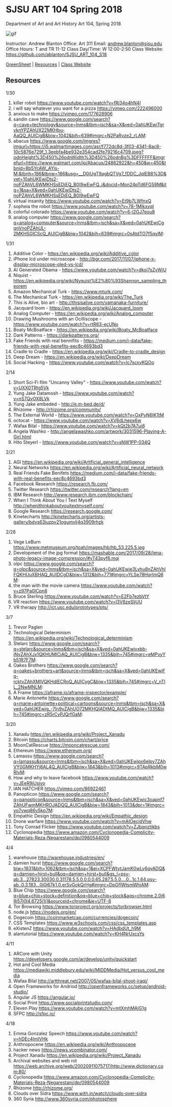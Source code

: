 **SJSU ART 104 Spring 2018**
======================
Department of Art and Art History
Art 104, Spring 2018

![gif](http://i.imgur.com/zdzDxsA.gif)

Instructor: Andrew Blanton
Office: Art 311
Email: andrew.blanton@sjsu.edu
Office Hours: T and TR 11-12
Class Day/Time: W 12:00-2:50
Class Website: https://github.com/ablanton/SJSU_ART_104_S18

[GreenSheet](https://github.com/ablanton/SJSU_ART_104_S18/blob/master/GREENSHEET.md)
| [Resources](https://github.com/ablanton/SJSU_ART_104_S18/blob/master/RESOURCES.md)
| [Class Website](https://github.com/ablanton/SJSU_ART_104_S18)

Resources
---------
1/30
1. killer robot https://www.youtube.com/watch?v=fRj34o4hN4I
2. i will say whatever you want for a pizza https://vimeo.com/222496000
3. anxious to make https://vimeo.com/177628906
4. sandin cave https://www.google.com/search?q=cave+technology&source=lnms&tbm=isch&sa=X&ved=0ahUKEwiTgrvknYPZAhUX22MKHbu-AaQQ_AUICigB&biw=1042&bih=639#imgrc=N2PaRvze2_rLAM:
5. abacus https://www.google.com/imgres?imgurl=https://i5.walmartimages.com/asr/f772dc8d-3f03-4341-8ac8-10c5876e729f_1.3eebfa4be932e354cad2fe79216c4709.jpeg?odnHeight%3D450%26odnWidth%3D450%26odnBg%3DFFFFFF&imgrefurl=https://www.walmart.com/ip/Abacus/24862922&h=450&w=450&tbnid=8b5YcAW_AYis-M:&tbnh=186&tbnw=186&usg=__D0iUgT9agbQTVg7_fDDC_JqIEB8%3D&vet=10ahUKEwjDts2-noPZAhVL6WMKHSsEDjEQ_B0I9wEwFQ..i&docid=Mpn24pTd6FG59M&itg=1&sa=X&ved=0ahUKEwjDts2-noPZAhVL6WMKHSsEDjEQ_B0I9wEwFQ
6. virtual insanity https://www.youtube.com/watch?v=Et9b7LWfnxQ
7. sopheia the robot https://www.youtube.com/watch?v=78-1MlkxyqI
8. colorful colorado https://www.youtube.com/watch?v=6-l2GJ7eou8
9. analog computer https://www.google.com/search?q=analog+computer&source=lnms&tbm=isch&sa=X&ved=0ahUKEwjCgqnVnoPZAhUL-2MKHSGlCScQ_AUICigB&biw=1042&bih=639#imgrc=0sAtdTO7f5qylM:

1/31
1. Additive Color - https://en.wikipedia.org/wiki/Additive_color
2. iPhone lcd under microscope - http://bgr.com/2017/11/07/iphone-x-display-microscope-oled-vs-lcd/
3. AI Generated Obama - https://www.youtube.com/watch?v=dkoi7sZvWiU
4. Niquist - https://en.wikipedia.org/wiki/Nyquist%E2%80%93Shannon_sampling_theorem
5. Amazon Mechanical Turk - https://www.mturk.com/
6. The Mechanical Turk - https://en.wikipedia.org/wiki/The_Turk
7. This is Alive, bio art - http://thisisalive.com/yamanaka-furniture/
8. Jacquard loom - https://en.wikipedia.org/wiki/Jacquard_loom
9. Analog Computer - https://en.wikipedia.org/wiki/Analog_computer
10. Drawing Mushrooms with an Ocilliscope - https://www.youtube.com/watch?v=rtR63-ecUNo
11. Boaty McBoatface - https://en.wikipedia.org/wiki/Boaty_McBoatface
12. Dark Patterns - https://darkpatterns.org/
13. Fake Friends with real bennifits - https://medium.com/i-data/fake-friends-with-real-benefits-eec8c4693bd3
14. Cradle to Cradle - https://en.wikipedia.org/wiki/Cradle-to-cradle_design
15. Deep Dream - https://en.wikipedia.org/wiki/DeepDream
16. Social Hacking - https://www.youtube.com/watch?v=lc7scxvKQOo

2/14
1. Short Sci-Fi film "Uncanny Valley" - https://www.youtube.com/watch?v=UXX0TRtg5Vk
2. Yung Jake Datamosh - https://www.youtube.com/watch?v=nS7QvOX8LVk
3. Yung Jake embeded - http://e.m-bed.de/d/
4. Rhizome - http://rhizome.org/community/
5. The External World - https://www.youtube.com/watch?v=OxPyN6IK1tM
6. octocat - https://www.youtube.com/watch?v=XV6dLhepx6w
7. Wafaa Bilal - https://www.youtube.com/watch?v=kQt2b7A7ui8
8. Angela Washko - http://angelawashko.com/artwork/3031596-Playing-A-Girl.html
9. Hito Steyerl - https://www.youtube.com/watch?v=sNW1PP-034Q

2/21
1. AGI https://en.wikipedia.org/wiki/Artificial_general_intelligence
2. Neural Networks https://en.wikipedia.org/wiki/Artificial_neural_network
3. Real Friends Fake Benifets https://medium.com/i-data/fake-friends-with-real-benefits-eec8c4693bd3
4. Facebook Research https://research.fb.com/
5. Twitter Research https://twitter.com/research?lang=en
6. IBM Research http://www.research.ibm.com/blockchain/
7. When I Think About You I Text Myself http://whenithinkaboutyouitextmyself.com/
8. Google Research https://research.google.com/
9. Kinetecharts http://kinetecharts.org/artists-gallery/bdvs63juzpv21ogumvlj4q3909rhzk

2/28
1. Vege LeBurn https://www.metmuseum.org/toah/images/hb/hb_53.225.5.jpg
2. Development of the jpg format https://mashable.com/2017/09/28/lena-photo-legacy-image-compression/#vT43pyf6.mqi
3. olpc https://www.google.com/search?q=olpc&source=lnms&tbm=isch&sa=X&ved=0ahUKEwje3Lyhu8nZAhVhlFQKHUuXBHAQ_AUIDCgD&biw=1312&bih=771#imgrc=YLSe78HqrlmQ6M:
4. the man with the movie camera https://www.youtube.com/watch?v=z97Pa0ICpn8
5. Bruce Sterling https://www.youtube.com/watch?v=E2Fb7ezbVtY
6. VR reaction https://www.youtube.com/watch?v=l3V8zeSljUU
7. VR therapy http://ict.usc.edu/prototypes/pts/

3/7
1. Trevor Paglen
2. Technological Determinism https://en.wikipedia.org/wiki/Technological_determinism
3. Stelarc https://www.google.com/search?q=stelarc&source=lnms&tbm=isch&sa=X&ved=0ahUKEwjvxbb-iNvZAhXJx1QKHUMlCjAQ_AUICigB&biw=1335&bih=745#imgrc=eMPvyYb51R7F7M:
4. Oakes Brothers https://www.google.com/search?q=oakes+brothers+art&source=lnms&tbm=isch&sa=X&ved=0ahUKEwiFq-rcktvZAhXMlVQKHdlECRoQ_AUICygC&biw=1335&bih=745#imgrc=V_nTIL_2NwMNLM:
5. A Frame https://aframe.io/aframe-inspector/example/
6. Marie Antonette https://www.google.com/search?q=marie+antoinette+political+cartoons&source=lnms&tbm=isch&sa=X&ved=0ahUKEwjg_-7In9vZAhUO72MKHQlADtMQ_AUICigB&biw=1335&bih=745#imgrc=zR5rCyPJQrfGaM:

3/20
1. Xanadu https://en.wikipedia.org/wiki/Project_Xanadu
2. Bitcoin https://charts.bitcoin.com/chart/price
3. MoonCatRescue https://mooncatrescue.com/
4. Ethereum https://www.ethereum.org/
5. Lamassu https://www.google.com/search?q=lamassu&source=lnms&tbm=isch&sa=X&ved=0ahUKEwjpx6elpv7ZAhVY0GMKHYj6AL4Q_AUICigB&biw=1843&bih=1013#imgrc=9TApRkbM0wRIvM:
6. How and why to leave facebook https://www.youtube.com/watch?v=JEeR9jUsiyo
7. IAN HATCHER https://vimeo.com/86922461
8. Panopticon https://www.google.com/search?q=panopticon&source=lnms&tbm=isch&sa=X&ved=0ahUKEwic3oapnf7ZAhUFwmMKHROJADQQ_AUICigB&biw=1843&bih=1013&dpr=1#imgrc=yo7ywq86v5kp7M:
9. Empathic Design https://en.wikipedia.org/wiki/Empathic_design
10. Drone warfare https://www.youtube.com/watch?v=mAIOecjdVhw
11. Tony Conrad Flicker https://www.youtube.com/watch?v=ZJbqnztjkbs
12. Cyclonopedia https://www.amazon.com/Cyclonopedia-Complicity-Materials-Reza-Negarestani/dp/0980544009

4/4
1. warehouse http://warehouse.industries/en/
2. damien hurst https://www.google.com/search?biw=1831&bih=1062&tbm=isch&sa=1&ei=XCPFWtytJamK0wLy6qyADQ&q=damien+hirst+bull&oq=damien+hirst+bull&gs_l=psy-ab.3...27823.30030.0.31178.5.5.0.0.0.0.65.287.5.5.0....0...1c.1.64.psy-ab..0.3.183...0j0i67k1.0.erSvGokQrHg#imgrc=DpGflWtsmWhiAM:
3. Blue Chip https://www.google.com/search?q=blue+chip+stock+definition&oq=blue+chip+stock&aqs=chrome.2.0j69i57j0l4.6725j1j1&sourceid=chrome&ie=UTF-8
4. Tor Browsing https://www.torproject.org/projects/torbrowser.html
5. node.js https://nodejs.org/en/
6. Dogecoin https://coinmarketcap.com/currencies/dogecoin/
7. CSS Templates https://www.w3schools.com/css/css_templates.asp
8. eXistenZ https://www.youtube.com/watch?v=HAdbdUt_h9M
9. alantutorial https://www.youtube.com/watch?v=KH4NrUxcsYs

4/11
1. ARCore with Unity https://developers.google.com/ar/develop/unity/quickstart
2. Hot and Cool Media https://mediawiki.middlebury.edu/wiki/MIDDMedia/Hot_versus_cool_media
3. Wafaa Bilal http://artthreat.net/2007/05/wafaa-bilal-shoot-iraqi/
4. Open Frameworks for Andriod http://openframeworks.cc/setup/android-studio/
5. Angular JS https://angular.io/
6. Social Print https://www.socialprintstudio.com/
7. Eleven Play https://www.youtube.com/watch?v=mtXmhMAlG1g
8. SFPC http://sfpc.io/

4/18
1. Emma Gonzalez Speech https://www.youtube.com/watch?v=hDEc4ImIVHk
2. Anthropocene https://en.wikipedia.org/wiki/Anthropocene
3. hacker news https://news.ycombinator.com/
4. Project Xanadu https://en.wikipedia.org/wiki/Project_Xanadu
5. Archival websites and web rot https://web.archive.org/web/20020911075717/http://www.dictionary.com:80/
6. Cyclonopedia https://www.amazon.com/Cyclonopedia-Complicity-Materials-Reza-Negarestani/dp/0980544009
7. Rhizome http://rhizome.org/
8. Clouds over Sidra https://www.with.in/watch/clouds-over-sidra
9. 360 Syria http://www.360syria.com/photosphere

